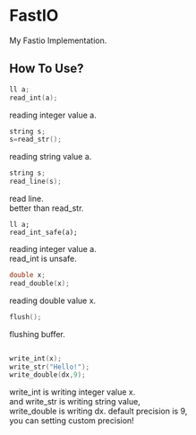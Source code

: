 # FastIO
My Fastio Implementation.

## How To Use?

```c
ll a;
read_int(a);
```

reading integer value a.

```c
string s;
s=read_str();
```

reading string value a.

```c
string s;
read_line(s);
```

read line.</br> 
better than read_str.

```
ll a;
read_int_safe(a);
```

reading integer value a. </br>
read_int is unsafe.

```c
double x;
read_double(x);
```

reading double value x.

```c
flush();
```

flushing buffer.

```c

write_int(x);
write_str("Hello!");
write_double(dx,9);
```

write_int is writing integer value x.</br>
and write_str is writing string value, </br>
write_double is writing dx. default precision is 9, </br>
you can setting custom precision!

